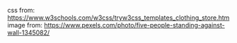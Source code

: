 css from: https://www.w3schools.com/w3css/tryw3css_templates_clothing_store.htm
image from: https://www.pexels.com/photo/five-people-standing-against-wall-1345082/